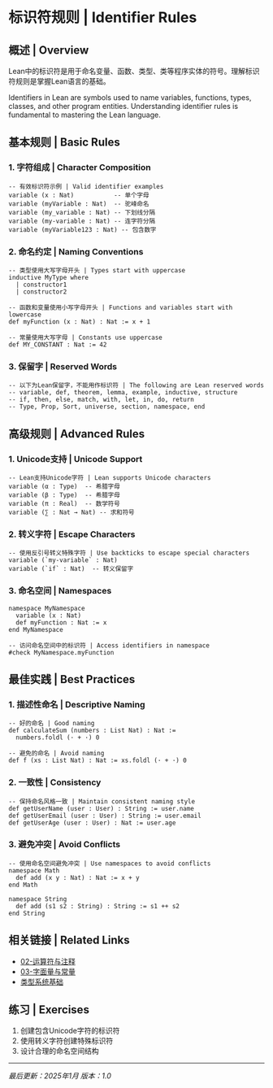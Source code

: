 # 标识符规则 | Identifier Rules

## 概述 | Overview

Lean中的标识符是用于命名变量、函数、类型、类等程序实体的符号。理解标识符规则是掌握Lean语言的基础。

Identifiers in Lean are symbols used to name variables, functions, types, classes, and other program entities. Understanding identifier rules is fundamental to mastering the Lean language.

## 基本规则 | Basic Rules

### 1. 字符组成 | Character Composition

```lean
-- 有效标识符示例 | Valid identifier examples
variable (x : Nat)           -- 单个字母
variable (myVariable : Nat)  -- 驼峰命名
variable (my_variable : Nat) -- 下划线分隔
variable (my-variable : Nat) -- 连字符分隔
variable (myVariable123 : Nat) -- 包含数字
```

### 2. 命名约定 | Naming Conventions

```lean
-- 类型使用大写字母开头 | Types start with uppercase
inductive MyType where
  | constructor1
  | constructor2

-- 函数和变量使用小写字母开头 | Functions and variables start with lowercase
def myFunction (x : Nat) : Nat := x + 1

-- 常量使用大写字母 | Constants use uppercase
def MY_CONSTANT : Nat := 42
```

### 3. 保留字 | Reserved Words

```lean
-- 以下为Lean保留字，不能用作标识符 | The following are Lean reserved words
-- variable, def, theorem, lemma, example, inductive, structure
-- if, then, else, match, with, let, in, do, return
-- Type, Prop, Sort, universe, section, namespace, end
```

## 高级规则 | Advanced Rules

### 1. Unicode支持 | Unicode Support

```lean
-- Lean支持Unicode字符 | Lean supports Unicode characters
variable (α : Type)  -- 希腊字母
variable (β : Type)  -- 希腊字母
variable (π : Real)  -- 数学符号
variable (∑ : Nat → Nat) -- 求和符号
```

### 2. 转义字符 | Escape Characters

```lean
-- 使用反引号转义特殊字符 | Use backticks to escape special characters
variable (`my-variable` : Nat)
variable (`if` : Nat)  -- 转义保留字
```

### 3. 命名空间 | Namespaces

```lean
namespace MyNamespace
  variable (x : Nat)
  def myFunction : Nat := x
end MyNamespace

-- 访问命名空间中的标识符 | Access identifiers in namespace
#check MyNamespace.myFunction
```

## 最佳实践 | Best Practices

### 1. 描述性命名 | Descriptive Naming

```lean
-- 好的命名 | Good naming
def calculateSum (numbers : List Nat) : Nat :=
  numbers.foldl (· + ·) 0

-- 避免的命名 | Avoid naming
def f (xs : List Nat) : Nat := xs.foldl (· + ·) 0
```

### 2. 一致性 | Consistency

```lean
-- 保持命名风格一致 | Maintain consistent naming style
def getUserName (user : User) : String := user.name
def getUserEmail (user : User) : String := user.email
def getUserAge (user : User) : Nat := user.age
```

### 3. 避免冲突 | Avoid Conflicts

```lean
-- 使用命名空间避免冲突 | Use namespaces to avoid conflicts
namespace Math
  def add (x y : Nat) : Nat := x + y
end Math

namespace String
  def add (s1 s2 : String) : String := s1 ++ s2
end String
```

## 相关链接 | Related Links

- [02-运算符与注释](../02-运算符与注释/README.md)
- [03-字面量与常量](../03-字面量与常量/README.md)
- [类型系统基础](../../02-类型系统基础/README.md)

## 练习 | Exercises

1. 创建包含Unicode字符的标识符
2. 使用转义字符创建特殊标识符
3. 设计合理的命名空间结构

---

*最后更新：2025年1月*
*版本：1.0*
